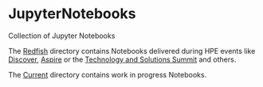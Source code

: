 # JupyterNotebooks

Collection of Jupyter Notebooks

The [Redfish](Redfish) directory contains Notebooks delivered during HPE events like [Discover](https://www.hpe.com/us/en/discover.html), [Aspire](https://www.hpeaspire.com/) or the [Technology and Solutions Summit](https://h41382.www4.hpe.com/tss/) and others.

The [Current](Current) directory contains work in progress Notebooks.
